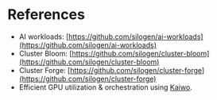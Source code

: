 # References

- AI workloads: [https://github.com/silogen/ai-workloads](https://github.com/silogen/ai-workloads)
- Cluster Bloom: [https://github.com/silogen/cluster-bloom](https://github.com/silogen/cluster-bloom)
- Cluster Forge: [https://github.com/silogen/cluster-forge](https://github.com/silogen/cluster-forge)
- Efficient GPU utilization & orchestration using [Kaiwo](https://github.com/silogen/kaiwo?branch=main&docs_dir=docs/docs/*&config=docs/mkdocs.yml).
